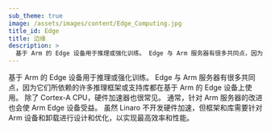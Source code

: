 ```yaml
---
sub_theme: true
image: /assets/images/content/Edge_Computing.jpg
title_id: Edge
title: 边缘
description: >
  基于 Arm 的 Edge 设备用于推理或强化训练。 Edge 与 Arm 服务器有很多共同点，因为许多推理框架或支持库......
---
```


基于 Arm 的 Edge 设备用于推理或强化训练。 Edge 与 Arm 服务器有很多共同点，因为它们所依赖的许多推理框架或支持库都在基于 Arm 的 Edge 设备上使用。 除了 Cortex-A CPU，硬件加速器也很常见。 通常，针对 Arm 服务器的改进也会使 Arm Edge 设备受益。 虽然 Linaro 不开发硬件加速，但框架和库需要针对 Arm 设备和卸载进行设计和优化，以实现最高效率和性能。
